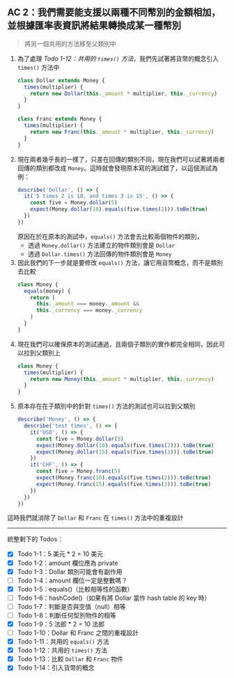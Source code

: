 ## AC 2：我們需要能支援以兩種不同幣別的金額相加，並根據匯率表資訊將結果轉換成某一種幣別

> 將另一個共用的方法移至父類別中

1. 為了處理 _Todo 1-12：共用的 `times()` 方法_，我們先試著將貨幣的概念引入 `times()` 方法中
    ```js
    class Dollar extends Money {
      times(multiplier) {
        return new Dollar(this._amount * multiplier, this._currency)
      }
    }

    class Franc extends Money {
      times(multiplier) {
        return new Franc(this._amount * multiplier, this._currency)
      }
    }
    ```
2. 現在兩者幾乎長的一樣了，只差在回傳的類別不同，現在我們可以試著將兩者回傳的類別都改成 `Money`。這時就會發現原本寫的測試錯了，以這個測試為例：
    ```js
    describe('Dollar', () => {
      it('5 times 2 is 10, and times 3 is 15', () => {
        const five = Money.dollar(5)
        expect(Money.dollar(10).equals(five.times(2))).toBe(true)
      })
    })
    ```
    原因在於在原本的測試中，`equals()` 方法會去比較兩個物件的類別，
    - 透過 `Money.dollar()` 方法建立的物件類別會是 `Dollar`
    - 透過 `Dollar.times()` 方法回傳的物件類別會是 `Money`
3. 因此我們的下一步就是要修改 `equals()` 方法，讓它用貨幣概念，而不是類別去比較
    ```js
    class Money {
      equals(money) {
        return (
          this._amount === money._amount &&
          this._currency === money._currency
        )
      }
    }
    ```
4. 現在我們可以確保原本的測試通過，且兩個子類別的實作都完全相同，因此可以拉到父類別上
    ```js
    class Money {
      times(multiplier) {
        return new Money(this._amount * multiplier, this._currency)
      }
    }
    ```
5. 原本存在在子類別中的針對 `times()` 方法的測試也可以拉到父類別
    ```js
    describe('Money', () => {
      describe('test times', () => {
        it('USD', () => {
          const five = Money.dollar(5)
          expect(Money.dollar(10).equals(five.times(2))).toBe(true)
          expect(Money.dollar(15).equals(five.times(3))).toBe(true)
        })
        it('CHF', () => {
          const five = Money.franc(5)
          expect(Money.franc(10).equals(five.times(2))).toBe(true)
          expect(Money.franc(15).equals(five.times(3))).toBe(true)
        })
      })
    })
    ```

這時我們就消除了 `Dollar` 和 `Franc` 在 `times()` 方法中的重複設計

---

統整剩下的 Todos：

- [X] Todo 1-1：5 美元 * 2 = 10 美元
- [X] Todo 1-2：amount 欄位應為 private
- [X] Todo 1-3：Dollar 類別可能會有副作用
- [ ] Todo 1-4：amount 欄位一定是整數嗎？
- [X] Todo 1-5：equals()（比較相等性的函數）
- [ ] Todo 1-6：hashCode()（如果有將 Dollar 當作 hash table 的 key 時）
- [ ] Todo 1-7：判斷是否與空值（null）相等
- [ ] Todo 1-8：判斷任何型別物件的相等
- [X] Todo 1-9：5 法郎 * 2 = 10 法郎
- [ ] Todo 1-10：Dollar 和 Franc 之間的重複設計
- [X] Todo 1-11：共用的 `equals()` 方法
- [x] Todo 1-12：共用的 `times()` 方法
- [X] Todo 1-13：比較 `Dollar` 和 `Franc` 物件
- [x] Todo 1-14：引入貨幣的概念